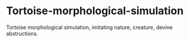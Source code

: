 # Tortoise-morphological-simulation
Tortoise morphological simulation, imitating nature, creature, devine abstructions.
